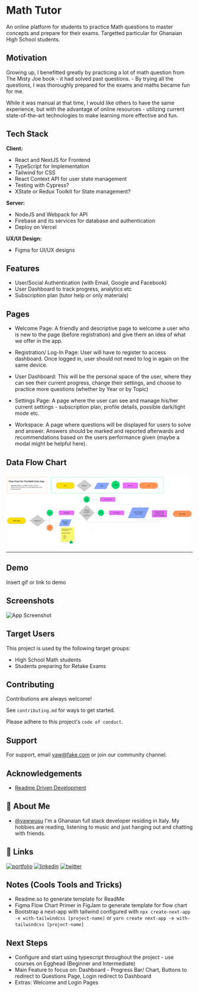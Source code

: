 <!-- ![Logo](https://dev-to-uploads.s3.amazonaws.com/uploads/articles/th5xamgrr6se0x5ro4g6.png) -->

# Math Tutor

An online platform for students to practice Math questions to master concepts and prepare for their exams. Targetted particular for Ghanaian High School students.

## Motivation

Growing up, I benefitted greatly by practicing a lot of math question from The Misty Joe book - it had solved past questions. - By trying all the questions, I was thoroughly prepared for the exams and maths became fun for me.

While it was manual at that time, I would like others to have the same experience, but with the advantage of online resources - utilizing current state-of-the-art technologies to make learning more effective and fun.

## Tech Stack

**Client:**

- React and NextJS for Frontend
- TypeScript for Implementation
- Tailwind for CSS
- React Context API for user state management
- Testing with Cypress?
- XState or Redux Toolkit for State management?

**Server:**

- NodeJS and Webpack for API
- Firebase and its services for database and authentication
- Deploy on Vercel

**UX/UI Design:**

- Figma for UI/UX designs

## Features

- User/Social Authentication (with Email, Google and Facebook)
- User Dashboard to track progress, analytics etc
- Subscription plan (tutor help or only materials)

## Pages

- Welcome Page: A friendly and descriptive page to welcome a user who is new to the page (before registration) and give them an idea of what we offer in the app.

- Registration/ Log-In Page: User will have to register to access dashboard. Once logged in, user should not need to log in again on the same device.

- User Dashboard: This will be the personal space of the user, where they can see their current progress, change their settings, and choose to practice more questions (whether by Year or by Topic)

- Settings Page: A page where the user can see and manage his/her current settings - subscription plan, profile details, possible dark/light mode etc.

- Workspace: A page where questions will be displayed for users to solve and answer. Answers should be marked and reported afterwards and recommendations based on the users performance given (maybe a modal might be helpful here).

## Data Flow Chart

![Flow Chart](https://github.com/yawwusu/MathTutor/blob/master/FlowChart.png?raw=true)

---

## Demo

Insert gif or link to demo

## Screenshots

![App Screenshot](https://github.com/[username]/[reponame]/blob/[branch]/image.jpg?raw=true)

## Target Users

This project is used by the following target groups:

- High School Math students
- Students preparing for Retake Exams

## Contributing

Contributions are always welcome!

See `contributing.md` for ways to get started.

Please adhere to this project's `code of conduct`.

## Support

For support, email yaw@fake.com or join our community channel.

## Acknowledgements

- [Readme Driven Development](https://tom.preston-werner.com/2010/08/23/readme-driven-development.html)

## 🚀 About Me

- [@yawwusu](https://www.github.com/yawwusu)
  I'm a Ghanaian full stack developer residing in Italy. My hobbies are reading, listening to music and just hanging out and chatting with friends.

## 🔗 Links

[![portfolio](https://img.shields.io/badge/my_portfolio-000?style=for-the-badge&logo=ko-fi&logoColor=white)](https://yaw-blog.vercel.app/)
[![linkedin](https://img.shields.io/badge/linkedin-0A66C2?style=for-the-badge&logo=linkedin&logoColor=white)](https://www.linkedin.com/)
[![twitter](https://img.shields.io/badge/twitter-1DA1F2?style=for-the-badge&logo=twitter&logoColor=white)](https://twitter.com/)

## Notes (Cools Tools and Tricks)

- Readme.so to generate template for ReadMe
- Figma Flow Chart Primer in FigJam to generate template for flow chart
- Bootstrap a next-app with tailwind configured with `npx create-next-app -e with-tailwindcss [project-name]` or `yarn create next-app -e with-tailwindcss [project-name]`

## Next Steps

- Configure and start using typescript throughout the project - use courses on Egghead (Beginner and Intermediate)
- Main Feature to focus on: Dashboard - Progress Bar/ Chart, Buttons to redirect to Questions Page, Login redirect to Dashboard
- Extras: Welcome and Login Pages
